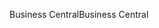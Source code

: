 <span data-ttu-id="3b34e-101">Business Central</span><span class="sxs-lookup"><span data-stu-id="3b34e-101">Business Central</span></span>
